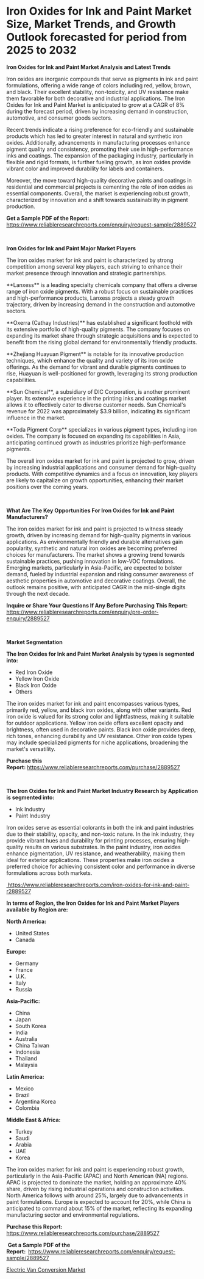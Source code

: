 <p><h1>Iron Oxides for Ink and Paint Market Size, Market Trends, and Growth Outlook forecasted for period from 2025 to 2032</h1></p><p><strong>Iron Oxides for Ink and Paint Market Analysis and Latest Trends</strong></p>
<p><p>Iron oxides are inorganic compounds that serve as pigments in ink and paint formulations, offering a wide range of colors including red, yellow, brown, and black. Their excellent stability, non-toxicity, and UV resistance make them favorable for both decorative and industrial applications. The Iron Oxides for Ink and Paint Market is anticipated to grow at a CAGR of 8% during the forecast period, driven by increasing demand in construction, automotive, and consumer goods sectors.</p><p>Recent trends indicate a rising preference for eco-friendly and sustainable products which has led to greater interest in natural and synthetic iron oxides. Additionally, advancements in manufacturing processes enhance pigment quality and consistency, promoting their use in high-performance inks and coatings. The expansion of the packaging industry, particularly in flexible and rigid formats, is further fueling growth, as iron oxides provide vibrant color and improved durability for labels and containers.</p><p>Moreover, the move toward high-quality decorative paints and coatings in residential and commercial projects is cementing the role of iron oxides as essential components. Overall, the market is experiencing robust growth, characterized by innovation and a shift towards sustainability in pigment production.</p></p>
<p><strong>Get a Sample PDF of the Report:&nbsp;</strong> <a href="https://www.reliableresearchreports.com/enquiry/request-sample/2889527?utm_campaign=2957&utm_medium=2&utm_source=Github&utm_content=ia&utm_term=14032025&utm_id=iron-oxides-for-ink-and-paint">https://www.reliableresearchreports.com/enquiry/request-sample/2889527</a></p>
<p>&nbsp;</p>
<p><strong>Iron Oxides for Ink and Paint Major Market Players</strong></p>
<p><p>The iron oxides market for ink and paint is characterized by strong competition among several key players, each striving to enhance their market presence through innovation and strategic partnerships. </p><p>**Lanxess** is a leading specialty chemicals company that offers a diverse range of iron oxide pigments. With a robust focus on sustainable practices and high-performance products, Lanxess projects a steady growth trajectory, driven by increasing demand in the construction and automotive sectors.</p><p>**Oxerra (Cathay Industries)** has established a significant foothold with its extensive portfolio of high-quality pigments. The company focuses on expanding its market share through strategic acquisitions and is expected to benefit from the rising global demand for environmentally friendly products.</p><p>**Zhejiang Huayuan Pigment** is notable for its innovative production techniques, which enhance the quality and variety of its iron oxide offerings. As the demand for vibrant and durable pigments continues to rise, Huayuan is well-positioned for growth, leveraging its strong production capabilities.</p><p>**Sun Chemical**, a subsidiary of DIC Corporation, is another prominent player. Its extensive experience in the printing inks and coatings market allows it to effectively cater to diverse customer needs. Sun Chemical's revenue for 2022 was approximately $3.9 billion, indicating its significant influence in the market.</p><p>**Toda Pigment Corp** specializes in various pigment types, including iron oxides. The company is focused on expanding its capabilities in Asia, anticipating continued growth as industries prioritize high-performance pigments.</p><p>The overall iron oxides market for ink and paint is projected to grow, driven by increasing industrial applications and consumer demand for high-quality products. With competitive dynamics and a focus on innovation, key players are likely to capitalize on growth opportunities, enhancing their market positions over the coming years.</p></p>
<p>&nbsp;</p>
<p><strong>What Are The Key Opportunities For Iron Oxides for Ink and Paint Manufacturers?</strong></p>
<p><p>The iron oxides market for ink and paint is projected to witness steady growth, driven by increasing demand for high-quality pigments in various applications. As environmentally friendly and durable alternatives gain popularity, synthetic and natural iron oxides are becoming preferred choices for manufacturers. The market shows a growing trend towards sustainable practices, pushing innovation in low-VOC formulations. Emerging markets, particularly in Asia-Pacific, are expected to bolster demand, fueled by industrial expansion and rising consumer awareness of aesthetic properties in automotive and decorative coatings. Overall, the outlook remains positive, with anticipated CAGR in the mid-single digits through the next decade.</p></p>
<p><strong>Inquire or Share Your Questions If Any Before Purchasing This Report:</strong> <a href="https://www.reliableresearchreports.com/enquiry/pre-order-enquiry/2889527?utm_campaign=2957&utm_medium=2&utm_source=Github&utm_content=ia&utm_term=14032025&utm_id=iron-oxides-for-ink-and-paint">https://www.reliableresearchreports.com/enquiry/pre-order-enquiry/2889527</a></p>
<p>&nbsp;</p>
<p><strong>Market Segmentation</strong></p>
<p><strong>The Iron Oxides for Ink and Paint Market Analysis by types is segmented into:</strong></p>
<p><ul><li>Red Iron Oxide</li><li>Yellow Iron Oxide</li><li>Black Iron Oxide</li><li>Others</li></ul></p>
<p><p>The iron oxides market for ink and paint encompasses various types, primarily red, yellow, and black iron oxides, along with other variants. Red iron oxide is valued for its strong color and lightfastness, making it suitable for outdoor applications. Yellow iron oxide offers excellent opacity and brightness, often used in decorative paints. Black iron oxide provides deep, rich tones, enhancing durability and UV resistance. Other iron oxide types may include specialized pigments for niche applications, broadening the market's versatility.</p></p>
<p><strong>Purchase this Report:&nbsp;</strong><a href="https://www.reliableresearchreports.com/purchase/2889527?utm_campaign=2957&utm_medium=2&utm_source=Github&utm_content=ia&utm_term=14032025&utm_id=iron-oxides-for-ink-and-paint">https://www.reliableresearchreports.com/purchase/2889527</a></p>
<p>&nbsp;</p>
<p><strong>The Iron Oxides for Ink and Paint Market Industry Research by Application is segmented into:</strong></p>
<p><ul><li>Ink Industry</li><li>Paint Industry</li></ul></p>
<p><p>Iron oxides serve as essential colorants in both the ink and paint industries due to their stability, opacity, and non-toxic nature. In the ink industry, they provide vibrant hues and durability for printing processes, ensuring high-quality results on various substrates. In the paint industry, iron oxides enhance pigmentation, UV resistance, and weatherability, making them ideal for exterior applications. These properties make iron oxides a preferred choice for achieving consistent color and performance in diverse formulations across both markets.</p></p>
<p><a href="https://www.reliableresearchreports.com/iron-oxides-for-ink-and-paint-r2889527?utm_campaign=2957&utm_medium=2&utm_source=Github&utm_content=ia&utm_term=14032025&utm_id=iron-oxides-for-ink-and-paint">&nbsp;https://www.reliableresearchreports.com/iron-oxides-for-ink-and-paint-r2889527</a></p>
<p><strong>In terms of Region, the Iron Oxides for Ink and Paint Market Players available by Region are:</strong></p>
<p>
    <p> <strong> North America: </strong>
        <ul>
            <li>United States</li>
            <li>Canada</li>
        </ul>
        </p> 
    <p> <strong> Europe: </strong>
        <ul>
            <li>Germany</li>
            <li>France</li>
            <li>U.K.</li>
            <li>Italy</li>
            <li>Russia</li>
        </ul>
        </p> 
    <p> <strong> Asia-Pacific: </strong>
        <ul>
            <li>China</li>
            <li>Japan</li>
            <li>South Korea</li>
            <li>India</li>
            <li>Australia</li>
            <li>China Taiwan</li>
            <li>Indonesia</li>
            <li>Thailand</li>
            <li>Malaysia</li>
        </ul>
        </p> 
    <p> <strong> Latin America: </strong>
        <ul>
            <li>Mexico</li>
            <li>Brazil</li>
            <li>Argentina Korea</li>
            <li>Colombia</li>
        </ul>
        </p> 
    <p> <strong> Middle East & Africa: </strong>
        <ul>
            <li>Turkey</li>
            <li>Saudi</li>
            <li>Arabia</li>
            <li>UAE</li>
            <li>Korea</li>
        </ul>
    </p>
    </p>
<p><p>The iron oxides market for ink and paint is experiencing robust growth, particularly in the Asia-Pacific (APAC) and North American (NA) regions. APAC is projected to dominate the market, holding an approximate 40% share, driven by rising industrial operations and construction activities. North America follows with around 25%, largely due to advancements in paint formulations. Europe is expected to account for 20%, while China is anticipated to command about 15% of the market, reflecting its expanding manufacturing sector and environmental regulations.</p></p>
<p><strong>Purchase this Report: </strong><a href="https://www.reliableresearchreports.com/purchase/2889527?utm_campaign=2957&utm_medium=2&utm_source=Github&utm_content=ia&utm_term=14032025&utm_id=iron-oxides-for-ink-and-paint">https://www.reliableresearchreports.com/purchase/2889527</a></p>
<p>&nbsp;<strong>Get a Sample PDF of the Report:&nbsp;&nbsp;</strong><a href="https://www.reliableresearchreports.com/enquiry/request-sample/2889527?utm_campaign=2957&utm_medium=2&utm_source=Github&utm_content=ia&utm_term=14032025&utm_id=iron-oxides-for-ink-and-paint">https://www.reliableresearchreports.com/enquiry/request-sample/2889527</a></p>
<p><strong></strong></p>
<p><p><a href="https://github.com/popupioo/Market-Research-Report-List-1/blob/main/electric-van-conversion-market.md?utm_campaign=2957&utm_medium=2&utm_source=Github&utm_content=ia&utm_term=14032025&utm_id=iron-oxides-for-ink-and-paint">Electric Van Conversion Market</a></p></p>
